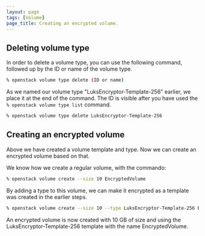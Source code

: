 ```yaml
---
layout: page
tags: [Volume]
page_title: Creating an encrypted volume.
---
```


## Deleting volume type

In order to delete a volume type, you can use the following command, followed up by the ID or name of the volume type.

```bash
% openstack volume type delete (ID or name)
```
As we named our volume type "LuksEncryptor-Template-256" earlier, we place it at the end of the command. The ID is visible after you have used the ```% openstack volume type list``` command.

```bash
% openstack volume type delete LuksEncryptor-Template-256
```

## Creating an encrypted volume

Above we have created a volume template and type. Now we can create an encrypted volume based on that.

We know how we create a regular volume, with the commando:

```bash
% openstack volume create --size 10 EncryptedVolume
```
By adding a type to this volume, we can make it encrypted as a template was created in the earlier steps.

```bash
% openstack volume create --size 10 --type LuksEncryptor-Template-256 EncryptedVolume
```
An encrypted volume is now created with 10 GB of size and using the LuksEncryptor-Template-256 template with the name EncryptedVolume.
